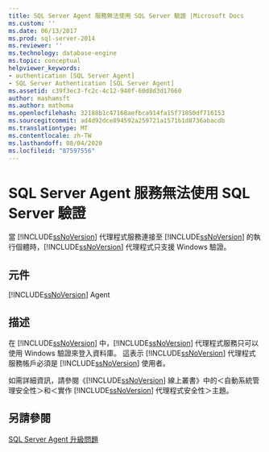 ```yaml
---
title: SQL Server Agent 服務無法使用 SQL Server 驗證 |Microsoft Docs
ms.custom: ''
ms.date: 06/13/2017
ms.prod: sql-server-2014
ms.reviewer: ''
ms.technology: database-engine
ms.topic: conceptual
helpviewer_keywords:
- authentication [SQL Server Agent]
- SQL Server Authentication [SQL Server Agent]
ms.assetid: c39f3ec3-fc2c-4c12-940f-60d8d3d17660
author: mashamsft
ms.author: mathoma
ms.openlocfilehash: 32188b1c47168aefbca914fa15f71850df716153
ms.sourcegitcommit: ad4d92dce894592a259721a1571b1d8736abacdb
ms.translationtype: MT
ms.contentlocale: zh-TW
ms.lasthandoff: 08/04/2020
ms.locfileid: "87597556"
---
```

# <a name="sql-server-agent-service-cannot-use-sql-server-authentication"></a>SQL Server Agent 服務無法使用 SQL Server 驗證
  當 [!INCLUDE[ssNoVersion](../../includes/ssnoversion-md.md)] 代理程式服務連接至 [!INCLUDE[ssNoVersion](../../includes/ssnoversion-md.md)] 的執行個體時，[!INCLUDE[ssNoVersion](../../includes/ssnoversion-md.md)] 代理程式只支援 Windows 驗證。  
  
## <a name="component"></a>元件  
 [!INCLUDE[ssNoVersion](../../includes/ssnoversion-md.md)] Agent  
  
## <a name="description"></a>描述  
 在 [!INCLUDE[ssNoVersion](../../includes/ssnoversion-md.md)] 中，[!INCLUDE[ssNoVersion](../../includes/ssnoversion-md.md)] 代理程式服務只可以使用 Windows 驗證來登入資料庫。 這表示 [!INCLUDE[ssNoVersion](../../includes/ssnoversion-md.md)] 代理程式服務帳戶必須是 [!INCLUDE[ssNoVersion](../../includes/ssnoversion-md.md)] 使用者。  
  
 如需詳細資訊，請參閱《[!INCLUDE[ssNoVersion](../../includes/ssnoversion-md.md)] 線上叢書》中的＜自動系統管理安全性＞和＜實作 [!INCLUDE[ssNoVersion](../../includes/ssnoversion-md.md)] 代理程式安全性＞主題。  
  
## <a name="see-also"></a>另請參閱  
 [SQL Server Agent 升級問題](../../../2014/sql-server/install/sql-server-agent-upgrade-issues.md)  
  
  
